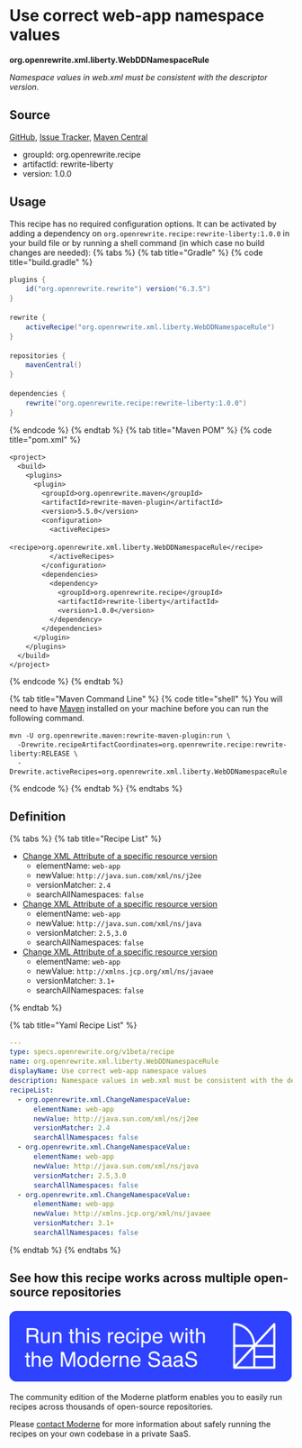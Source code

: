# Use correct web-app namespace values

**org.openrewrite.xml.liberty.WebDDNamespaceRule**

_Namespace values in web.xml must be consistent with the descriptor version._

## Source

[GitHub](https://github.com/openrewrite/rewrite-liberty/blob/main/src/main/resources/META-INF/rewrite/was-to-liberty.yml), [Issue Tracker](https://github.com/openrewrite/rewrite-liberty/issues), [Maven Central](https://central.sonatype.com/artifact/org.openrewrite.recipe/rewrite-liberty/1.0.0/jar)

* groupId: org.openrewrite.recipe
* artifactId: rewrite-liberty
* version: 1.0.0


## Usage

This recipe has no required configuration options. It can be activated by adding a dependency on `org.openrewrite.recipe:rewrite-liberty:1.0.0` in your build file or by running a shell command (in which case no build changes are needed): 
{% tabs %}
{% tab title="Gradle" %}
{% code title="build.gradle" %}
```groovy
plugins {
    id("org.openrewrite.rewrite") version("6.3.5")
}

rewrite {
    activeRecipe("org.openrewrite.xml.liberty.WebDDNamespaceRule")
}

repositories {
    mavenCentral()
}

dependencies {
    rewrite("org.openrewrite.recipe:rewrite-liberty:1.0.0")
}
```
{% endcode %}
{% endtab %}
{% tab title="Maven POM" %}
{% code title="pom.xml" %}
```markup
<project>
  <build>
    <plugins>
      <plugin>
        <groupId>org.openrewrite.maven</groupId>
        <artifactId>rewrite-maven-plugin</artifactId>
        <version>5.5.0</version>
        <configuration>
          <activeRecipes>
            <recipe>org.openrewrite.xml.liberty.WebDDNamespaceRule</recipe>
          </activeRecipes>
        </configuration>
        <dependencies>
          <dependency>
            <groupId>org.openrewrite.recipe</groupId>
            <artifactId>rewrite-liberty</artifactId>
            <version>1.0.0</version>
          </dependency>
        </dependencies>
      </plugin>
    </plugins>
  </build>
</project>
```
{% endcode %}
{% endtab %}

{% tab title="Maven Command Line" %}
{% code title="shell" %}
You will need to have [Maven](https://maven.apache.org/download.cgi) installed on your machine before you can run the following command.

```shell
mvn -U org.openrewrite.maven:rewrite-maven-plugin:run \
  -Drewrite.recipeArtifactCoordinates=org.openrewrite.recipe:rewrite-liberty:RELEASE \
  -Drewrite.activeRecipes=org.openrewrite.xml.liberty.WebDDNamespaceRule
```
{% endcode %}
{% endtab %}
{% endtabs %}

## Definition

{% tabs %}
{% tab title="Recipe List" %}
* [Change XML Attribute of a specific resource version](../../xml/changenamespacevalue.md)
  * elementName: `web-app`
  * newValue: `http://java.sun.com/xml/ns/j2ee`
  * versionMatcher: `2.4`
  * searchAllNamespaces: `false`
* [Change XML Attribute of a specific resource version](../../xml/changenamespacevalue.md)
  * elementName: `web-app`
  * newValue: `http://java.sun.com/xml/ns/java`
  * versionMatcher: `2.5,3.0`
  * searchAllNamespaces: `false`
* [Change XML Attribute of a specific resource version](../../xml/changenamespacevalue.md)
  * elementName: `web-app`
  * newValue: `http://xmlns.jcp.org/xml/ns/javaee`
  * versionMatcher: `3.1+`
  * searchAllNamespaces: `false`

{% endtab %}

{% tab title="Yaml Recipe List" %}
```yaml
---
type: specs.openrewrite.org/v1beta/recipe
name: org.openrewrite.xml.liberty.WebDDNamespaceRule
displayName: Use correct web-app namespace values
description: Namespace values in web.xml must be consistent with the descriptor version.
recipeList:
  - org.openrewrite.xml.ChangeNamespaceValue:
      elementName: web-app
      newValue: http://java.sun.com/xml/ns/j2ee
      versionMatcher: 2.4
      searchAllNamespaces: false
  - org.openrewrite.xml.ChangeNamespaceValue:
      elementName: web-app
      newValue: http://java.sun.com/xml/ns/java
      versionMatcher: 2.5,3.0
      searchAllNamespaces: false
  - org.openrewrite.xml.ChangeNamespaceValue:
      elementName: web-app
      newValue: http://xmlns.jcp.org/xml/ns/javaee
      versionMatcher: 3.1+
      searchAllNamespaces: false

```
{% endtab %}
{% endtabs %}

## See how this recipe works across multiple open-source repositories

[![Moderne Link Image](/.gitbook/assets/ModerneRecipeButton.png)](https://app.moderne.io/recipes/org.openrewrite.xml.liberty.WebDDNamespaceRule)

The community edition of the Moderne platform enables you to easily run recipes across thousands of open-source repositories.

Please [contact Moderne](https://moderne.io/product) for more information about safely running the recipes on your own codebase in a private SaaS.
